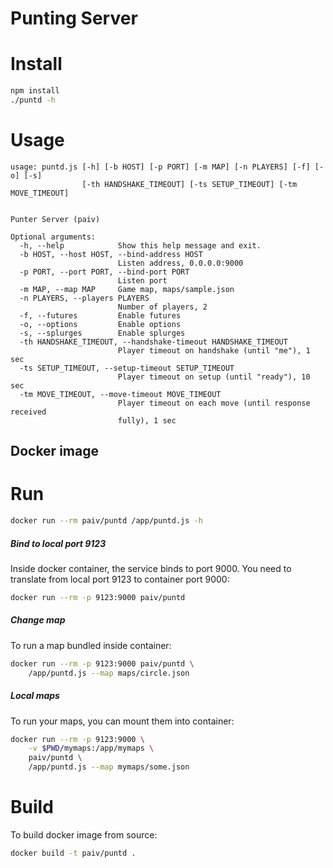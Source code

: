 
Punting Server
==============


# Install

```sh
npm install
./puntd -h
```

# Usage

```
usage: puntd.js [-h] [-b HOST] [-p PORT] [-m MAP] [-n PLAYERS] [-f] [-o] [-s]
                [-th HANDSHAKE_TIMEOUT] [-ts SETUP_TIMEOUT] [-tm MOVE_TIMEOUT]


Punter Server (paiv)

Optional arguments:
  -h, --help            Show this help message and exit.
  -b HOST, --host HOST, --bind-address HOST
                        Listen address, 0.0.0.0:9000
  -p PORT, --port PORT, --bind-port PORT
                        Listen port
  -m MAP, --map MAP     Game map, maps/sample.json
  -n PLAYERS, --players PLAYERS
                        Number of players, 2
  -f, --futures         Enable futures
  -o, --options         Enable options
  -s, --splurges        Enable splurges
  -th HANDSHAKE_TIMEOUT, --handshake-timeout HANDSHAKE_TIMEOUT
                        Player timeout on handshake (until "me"), 1 sec
  -ts SETUP_TIMEOUT, --setup-timeout SETUP_TIMEOUT
                        Player timeout on setup (until "ready"), 10 sec
  -tm MOVE_TIMEOUT, --move-timeout MOVE_TIMEOUT
                        Player timeout on each move (until response received
                        fully), 1 sec
```


Docker image
------------

# Run

```sh
docker run --rm paiv/puntd /app/puntd.js -h
```

##### Bind to local port 9123

Inside docker container, the service binds to port 9000. You need to translate
from local port 9123 to container port 9000:

```sh
docker run --rm -p 9123:9000 paiv/puntd
```

##### Change map

To run a map bundled inside container:

```sh
docker run --rm -p 9123:9000 paiv/puntd \
    /app/puntd.js --map maps/circle.json
```

##### Local maps

To run your maps, you can mount them into container:

```sh
docker run --rm -p 9123:9000 \
    -v $PWD/mymaps:/app/mymaps \
    paiv/puntd \
    /app/puntd.js --map mymaps/some.json
```


# Build

To build docker image from source:

```sh
docker build -t paiv/puntd .
```
